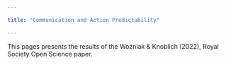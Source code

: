 ```yaml
---

title: "Communication and Action Predictability"

---
```


This pages presents the results of the Woźniak & Knoblich (2022), Royal Society Open Science paper.
